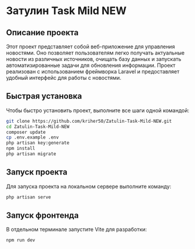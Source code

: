 # Затулин Task Mild NEW

## Описание проекта
Этот проект представляет собой веб-приложение для управления новостями. Оно позволяет пользователям легко получать актуальные новости из различных источников, очищать базу данных и запускать автоматизированные задачи для обновления информации. Проект реализован с использованием фреймворка Laravel и предоставляет удобный интерфейс для работы с новостями.

## Быстрая установка
Чтобы быстро установить проект, выполните все шаги одной командой:

```bash
git clone https://github.com/kriher50/Zatulin-Task-Mild-NEW.git
cd Zatulin-Task-Mild-NEW
composer update
cp .env.example .env
php artisan key:generate
npm install
php artisan migrate
```
## Запуск проекта
Для запуска проекта на локальном сервере выполните команду:
```bash
php artisan serve
```
## Запуск фронтенда
В отдельном терминале запустите Vite для разработки:
```bash
npm run dev
```
